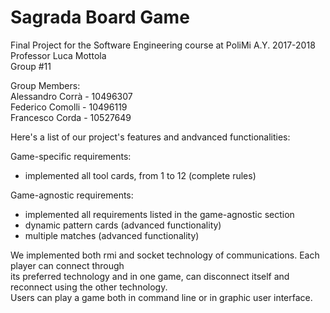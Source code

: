 # Sagrada Board Game  

Final Project for the Software Engineering course at PoliMi A.Y. 2017-2018  
Professor Luca Mottola  
Group #11  

Group Members:  
Alessandro Corrà - 10496307  
Federico Comolli - 10496119    
Francesco Corda - 10527649


Here's a list of our project's features and andvanced functionalities:

Game-specific requirements:  
* implemented all tool cards, from 1 to 12 (complete rules)  

Game-agnostic requirements:  
* implemented all requirements listed in the game-agnostic section  
* dynamic pattern cards (advanced functionality)  
* multiple matches (advanced functionality)  

We implemented both rmi and socket technology of communications. Each player can connect through  
its preferred technology and in one game, can disconnect itself and reconnect using the other technology.  
Users can play a game both in command line or in graphic user interface.
